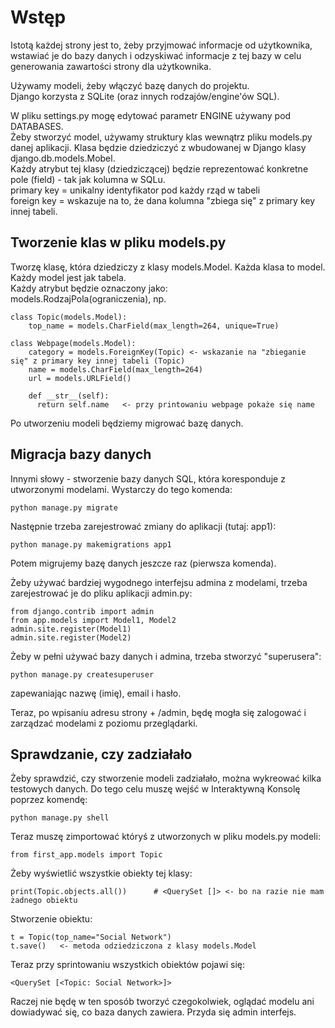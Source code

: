 # Wstęp  
Istotą każdej strony jest to, żeby przyjmować informacje od użytkownika, wstawiać je do bazy danych i odzyskiwać informacje z tej bazy w celu generowania zawartości strony dla użytkownika.  
  
Używamy modeli, żeby włączyć bazę danych do projektu.  
Django korzysta z SQLite (oraz innych rodzajów/engine'ów SQL).  
  
W pliku settings.py mogę edytować parametr ENGINE używany pod DATABASES.  
Żeby stworzyć model, używamy struktury klas wewnątrz pliku models.py danej aplikacji. Klasa będzie dziedziczyć z wbudowanej w Django klasy django.db.models.Mobel.  
Każdy atrybut tej klasy (dziedziczącej) będzie reprezentować konkretne pole (field) - tak jak kolumna w SQLu.  
primary key = unikalny identyfikator pod każdy rząd w tabeli  
foreign key = wskazuje na to, że dana kolumna "zbiega się" z primary key innej tabeli.  
  
## Tworzenie klas w pliku models.py  
Tworzę klasę, która dziedziczy z klasy models.Model. Każda klasa to model. Każdy model jest jak tabela.  
Każdy atrybut będzie oznaczony jako:  
models.RodzajPola(ograniczenia), np.  
```
class Topic(models.Model):
    top_name = models.CharField(max_length=264, unique=True)
    
class Webpage(models.Model):
    category = models.ForeignKey(Topic) <- wskazanie na "zbieganie się" z primary key innej tabeli (Topic)
    name = models.CharField(max_length=264)
    url = models.URLField()
    
    def __str__(self):
      return self.name   <- przy printowaniu webpage pokaże się name
```  
  
Po utworzeniu modeli będziemy migrować bazę danych.  
  
## Migracja bazy danych  
Innymi słowy - stworzenie bazy danych SQL, która koresponduje z utworzonymi modelami. Wystarczy do tego komenda:  
```
python manage.py migrate
```    
Następnie trzeba zarejestrować zmiany do aplikacji (tutaj: app1):  
```
python manage.py makemigrations app1
```  
Potem migrujemy bazę danych jeszcze raz (pierwsza komenda).  
  
  
Żeby używać bardziej wygodnego interfejsu admina z modelami, trzeba zarejestrować je do pliku aplikacji admin.py:  
```
from django.contrib import admin
from app.models import Model1, Model2
admin.site.register(Model1)
admin.site.register(Model2)
```
Żeby w pełni używać bazy danych i admina, trzeba stworzyć "superusera":  
```
python manage.py createsuperuser
```
zapewaniając nazwę (imię), email i hasło.  
  
Teraz, po wpisaniu adresu strony + /admin, będę mogła się zalogować i zarządzać modelami z poziomu przeglądarki.  
  
## Sprawdzanie, czy zadziałało  
Żeby sprawdzić, czy stworzenie modeli zadziałało, można wykreować kilka testowych danych. Do tego celu muszę wejść w Interaktywną Konsolę poprzez komendę:  
```
python manage.py shell
```  
Teraz muszę zimportować któryś z utworzonych w pliku models.py modeli:  
```
from first_app.models import Topic 
```
Żeby wyświetlić wszystkie obiekty tej klasy:  
```
print(Topic.objects.all())      # <QuerySet []> <- bo na razie nie mam żadnego obiektu
```
Stworzenie obiektu:  
```
t = Topic(top_name="Social Network")
t.save()   <- metoda odziedziczona z klasy models.Model
```
Teraz przy sprintowaniu wszystkich obiektów pojawi się:  
```
<QuerySet [<Topic: Social Network>]>
```
  
Raczej nie będę w ten sposób tworzyć czegokolwiek, oglądać modelu ani dowiadywać się, co baza danych zawiera. Przyda się admin interfejs.
